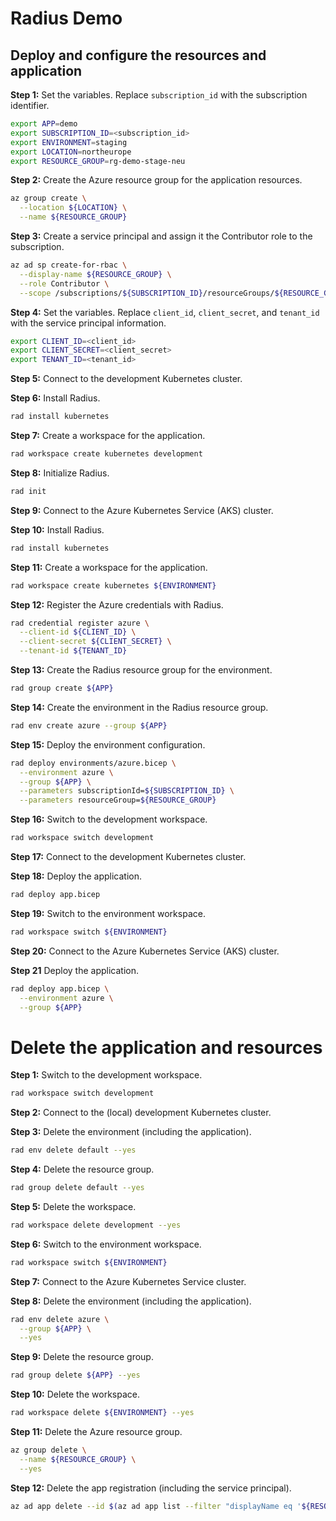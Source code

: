 # Radius Demo

## Deploy and configure the resources and application

**Step 1:** Set the variables. Replace `subscription_id` with the subscription identifier.

```bash
export APP=demo
export SUBSCRIPTION_ID=<subscription_id>
export ENVIRONMENT=staging
export LOCATION=northeurope
export RESOURCE_GROUP=rg-demo-stage-neu
```

**Step 2:** Create the Azure resource group for the application resources.

```bash
az group create \
  --location ${LOCATION} \
  --name ${RESOURCE_GROUP}
```

**Step 3:** Create a service principal and assign it the Contributor role to the subscription.

```bash
az ad sp create-for-rbac \
  --display-name ${RESOURCE_GROUP} \
  --role Contributor \
  --scope /subscriptions/${SUBSCRIPTION_ID}/resourceGroups/${RESOURCE_GROUP}
```

**Step 4:** Set the variables. Replace `client_id`, `client_secret`, and `tenant_id` with the service principal information.

```bash
export CLIENT_ID=<client_id>
export CLIENT_SECRET=<client_secret>
export TENANT_ID=<tenant_id>
```

**Step 5:** Connect to the development Kubernetes cluster.

**Step 6:** Install Radius.

```bash
rad install kubernetes
```

**Step 7:** Create a workspace for the application.

```bash
rad workspace create kubernetes development
```

**Step 8:** Initialize Radius.

```bash
rad init
```

**Step 9:** Connect to the Azure Kubernetes Service (AKS) cluster.

**Step 10:** Install Radius.

```bash
rad install kubernetes
```

**Step 11:** Create a workspace for the application.

```bash
rad workspace create kubernetes ${ENVIRONMENT}
```

**Step 12:** Register the Azure credentials with Radius.

```bash
rad credential register azure \
  --client-id ${CLIENT_ID} \
  --client-secret ${CLIENT_SECRET} \
  --tenant-id ${TENANT_ID}
```

**Step 13:** Create the Radius resource group for the environment.

```bash
rad group create ${APP}
```

**Step 14:** Create the environment in the Radius resource group.

```bash
rad env create azure --group ${APP}
```

**Step 15:** Deploy the environment configuration.

```bash
rad deploy environments/azure.bicep \
  --environment azure \
  --group ${APP} \
  --parameters subscriptionId=${SUBSCRIPTION_ID} \
  --parameters resourceGroup=${RESOURCE_GROUP}
```

**Step 16:** Switch to the development workspace.

```bash
rad workspace switch development
```

**Step 17:** Connect to the development Kubernetes cluster.

**Step 18:** Deploy the application.

```bash
rad deploy app.bicep
```

**Step 19:** Switch to the environment workspace.

```bash
rad workspace switch ${ENVIRONMENT}
```

**Step 20:** Connect to the Azure Kubernetes Service (AKS) cluster.

**Step 21** Deploy the application.

```bash
rad deploy app.bicep \
  --environment azure \
  --group ${APP}
```

# Delete the application and resources

**Step 1:** Switch to the development workspace.

```bash
rad workspace switch development
```

**Step 2:** Connect to the (local) development Kubernetes cluster.

**Step 3:** Delete the environment (including the application).

```bash
rad env delete default --yes
```

**Step 4:** Delete the resource group.

```bash
rad group delete default --yes
```

**Step 5:** Delete the workspace.

```bash
rad workspace delete development --yes
```

**Step 6:** Switch to the environment workspace.

```bash
rad workspace switch ${ENVIRONMENT}
```

**Step 7:** Connect to the Azure Kubernetes Service cluster.

**Step 8:** Delete the environment (including the application).

```bash
rad env delete azure \
  --group ${APP} \
  --yes
```

**Step 9:** Delete the resource group.

```bash
rad group delete ${APP} --yes
```

**Step 10:** Delete the workspace.

```bash
rad workspace delete ${ENVIRONMENT} --yes
```

**Step 11:** Delete the Azure resource group.

```bash
az group delete \
  --name ${RESOURCE_GROUP} \
  --yes
```

**Step 12:** Delete the app registration (including the service principal).
```bash
az ad app delete --id $(az ad app list --filter "displayName eq '${RESOURCE_GROUP}'" --query "[].appId" --output tsv)
```
